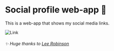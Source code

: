 # Social profile web-app 🔗

This is a web-app that shows my social media links.

![Link](https://github.com/emapeire/link/assets/63935846/9990e820-7e66-464d-a3e5-34ba7beac7c6)

###### ✨ Huge thanks to [Lee Robinson](https://github.com/leerob)
